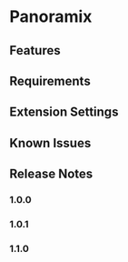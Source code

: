 # Panoramix


## Features



## Requirements


## Extension Settings



## Known Issues


## Release Notes


### 1.0.0


### 1.0.1


### 1.1.0
